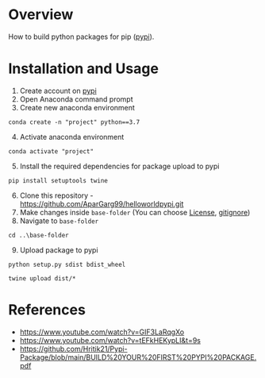 # Overview
How to build python packages for pip ([pypi](https://pypi.org/)).

# Installation and Usage

1. Create account on [pypi](https://pypi.org/account/register)
2. Open Anaconda command prompt
3. Create new anaconda environment
```
conda create -n "project" python==3.7
```
4. Activate anaconda environment
```
conda activate "project"
```
5. Install the required dependencies for package upload to pypi
```
pip install setuptools twine
```
6. Clone this repository - https://github.com/AparGarg99/helloworldpypi.git
7. Make changes inside `base-folder` (You can choose [License](https://choosealicense.com/), [gitignore](https://www.toptal.com/developers/gitignore/))
8. Navigate to `base-folder`
```
cd ..\base-folder
```
9. Upload package to pypi
```
python setup.py sdist bdist_wheel
```
```
twine upload dist/*
```

# References
* https://www.youtube.com/watch?v=GIF3LaRqgXo
* https://www.youtube.com/watch?v=tEFkHEKypLI&t=9s
* https://github.com/Hritik21/Pypi-Package/blob/main/BUILD%20YOUR%20FIRST%20PYPI%20PACKAGE.pdf